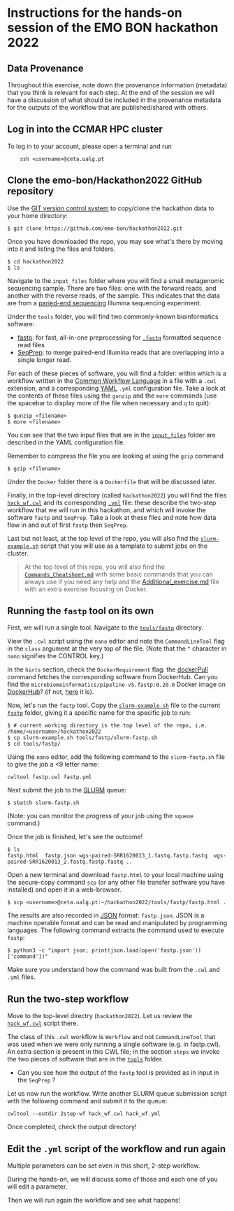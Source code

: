 # Instructions for the hands-on session of the EMO BON hackathon 2022


## Data Provenance

Throughout this exercise, note down the provenance information (metadata) that you think is relevant for each step. At the end of the session we will have a discussion of what should be included in the provenance metadata for the outputs of the workflow that are published/shared with others.

## Log in into the CCMAR HPC cluster

To log in to your account, please open a terminal and run 

```bash=
    ssh <username>@ceta.ualg.pt
```

## Clone the emo-bon/Hackathon2022 GitHub repository

Use the [GIT version control system](https://git-scm.com/) to copy/clone the hackathon data to your home directory:


    $ git clone https://github.com/emo-bon/hackathon2022.git

Once you have downloaded the repo, you may see what's there by moving into it and listing the files and folders. 

    $ cd hackathon2022
    $ ls

Navigate to the `input_files` folder where you will find a small metagenomic sequencing sample. 
There are two files: one with the forward reads, and another with the reverse reads, of the sample. 
This indicates that the data are from a [paried-end sequencing](https://www.illumina.com/science/technology/next-generation-sequencing/plan-experiments/paired-end-vs-single-read.html) Illumina sequencing experiment.

Under the `tools` folder, you will find two commonly-known bioinformatics software:
- [fastp](https://github.com/OpenGene/fastp): for fast, all-in-one preprocessing for [`.fastq`](https://en.wikipedia.org/wiki/FASTQ_format) formatted sequence read files
- [SeqPrep](https://github.com/jstjohn/SeqPrep): to merge paired-end Illumina reads that are overlapping into a single longer read.

For each of these pieces of software, you will find a folder: within which is a workflow written in the [Common Workflow Language]( https://www.commonwl.org/) in a file with a `.cwl` extension, and a corresponding [YAML](https://en.wikipedia.org/wiki/YAML) `.yml` configuration file. Take a look at the contents of these files using the `gunzip` and the `more` commands 
(use the spacebar to display more of the file when necessary and `q` to quit):

    $ gunzip <filename>
    $ more <filename>

You can see that the two input files that are in the [`input_files`](https://github.com/emo-bon/hackathon2022/tree/main/input_files) folder are described in the YAML configuration file. 

Remember to compress the file you are looking at using the `gzip` command

    $ gzip <filename>

<!--- Haris to explain
Note how the prefix names (e.g. `wgs-paired-SRR1620013_1`) of the output files are taken from the original input sequence files described in the YAML file through a name variable (e.g. `$(inputs.fastq1.nameroot`).
--->

Under the `Docker` folder there is a `Dockerfile` that will be discussed later. 

Finally, in the top-level directory (called `hackathon2022`) you will find the files [`hack_wf.cwl`](https://github.com/emo-bon/hackathon2022/blob/main/hack_wf.cwl) and its corresponding [`.yml`](https://github.com/emo-bon/hackathon2022/blob/main/hack_wf.yml) file: 
these describe the two-step workflow that we will run in this hackathon, 
and which will invoke the software `fastp` and `SeqPrep`. 
Take a look at these files and note how data flow in and out of first `fastp` then `SeqPrep`.

Last but not least, at the top level of the repo, you will also find the [`slurm-example.sh`](https://github.com/emo-bon/hackathon2022/blob/main/slurm-example.sh) script
that you will use as a template to submit jobs on the cluster. 

> At the top level of this repo, you will also find the [`Commands_Cheatsheet.md`](https://github.com/emo-bon/hackathon2022/blob/main/Commands_Cheatsheet.md) with some basic commands that you can always use if you need any help and the [Additional_exercise.md](https://github.com/emo-bon/hackathon2022/blob/main/Additional_exercise.md) file with an extra exercise focusing on Docker. 


## Running the `fastp` tool on its own 

First, we will run a single tool. Navigate to the [`tools/fastp`](https://github.com/emo-bon/hackathon2022/tree/main/tools/fastp) directory.

View the `.cwl` script using the `nano` editor and note the `CommandLineTool` flag in the `class` argument at the very top of the file. 
(Note that the `^` character in `nano` signifies the CONTROL key.) 

In the `hints` section, check the `DockerRequirement` flag: the [dockerPull](https://docs.docker.com/engine/reference/commandline/pull/) command fetches the corresponding software from DockerHub. 
Can you find the `microbiomeinformatics/pipeline-v5.fastp:0.20.0` Docker image on [DockerHub](https://hub.docker.com)? 
(if not, [here](https://hub.docker.com/r/microbiomeinformatics/pipeline-v5.fastp) it is).

Now, let's run the `fastp` tool. 
Copy the [`slurm-example.sh`](https://github.com/emo-bon/hackathon2022/blob/main/slurm-example.sh) file to the current [`fastp`](https://github.com/emo-bon/hackathon2022/tree/main/tools/fastp) folder, giving it a specific name for the specific job to run:

    $ # current working directory is the top level of the repo, i.e. /home/<username>/hackathon2022
    $ cp slurm-example.sh tools/fastp/slurm-fastp.sh
    $ cd tools/fastp/

Using the `nano` editor, add the following command to the `slurm-fastp.sh` file to give the job a <9 letter name: 

    cwltool fastp.cwl fastp.yml

Next submit the job to the [SLURM](https://slurm.schedmd.com/documentation.html) queue:

    $ sbatch slurm-fastp.sh
   
(Note: you can monitor the progress of your job using the `squeue` command.)

Once the job is finished, let's see the outcome! 

    $ ls 
    fastp.html  fastp.json wgs-paired-SRR1620013_1.fastq.fastp.fastq  wgs-paired-SRR1620013_2.fastq.fastp.fastq ..

Open a new terminal and download `fastp.html` to your local machine using the secure-copy command `scp` (or any other file transfer sotfware you have installed) and open it in a web-browser.

    $ scp <username>@ceta.ualg.pt:~/hackathon2022/tools/fastp/fastp.html .


The results are also recorded in [JSON](https://www.json.org/json-en.html) format: `fastp.json`. JSON is a machine operable format and can be read and manipulated by programming languages. The following command extracts the command used to execute `fastp`:

    $ python3 -c "import json; print(json.load(open('fastp.json'))['command'])"
    
Make sure you understand how the command was built from the `.cwl` and `.yml` files.


## Run the two-step workflow 

Move to the top-level directry (`hackathon2022`). 
Let us review the [`hack_wf.cwl`](https://github.com/emo-bon/hackathon2022/blob/main/hack_wf.cwl) script there. 

The class of this `.cwl` workflow is `Workflow` and not `CommandLineTool` that was used when we were only running a single software (e.g. in fastp.cwl). An extra section is present in this CWL file; in the section `steps` we invoke the two pieces of software that are in the [`tools`](https://github.com/emo-bon/hackathon2022/tree/main/tools) folder. 
   * Can you see how the output of the `fastp` tool is provided as in input in the `SeqPrep` ? 

Let us now run the workflow. Write another SLURM queue submission script with the following command and submit it to the queue: 

    cwltool --outdir 2step-wf hack_wf.cwl hack_wf.yml

Once completed, check the output directory!


## Edit the `.yml` script of the workflow and run again


Multiple parameters can be set even in this short, 2-step workflow. 

During the hands-on, we will discuss some of those and each one of you
will edit a parameter. 

Then we will run again the workflow and see what happens! 




